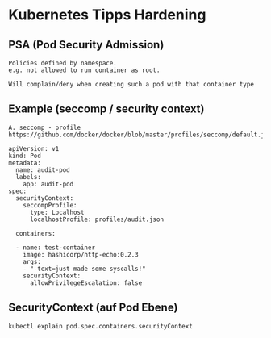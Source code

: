 # Kubernetes Tipps Hardening 

## PSA (Pod Security Admission) 

```
Policies defined by namespace.
e.g. not allowed to run container as root.

Will complain/deny when creating such a pod with that container type

```

## Example (seccomp / security context) 

```
A. seccomp - profile
https://github.com/docker/docker/blob/master/profiles/seccomp/default.json

```

```
apiVersion: v1
kind: Pod
metadata:
  name: audit-pod
  labels:
    app: audit-pod
spec:
  securityContext:
    seccompProfile:
      type: Localhost
      localhostProfile: profiles/audit.json

  containers:

  - name: test-container
    image: hashicorp/http-echo:0.2.3
    args:
    - "-text=just made some syscalls!"
    securityContext:
      allowPrivilegeEscalation: false

```

## SecurityContext (auf Pod Ebene) 

```
kubectl explain pod.spec.containers.securityContext 

```
